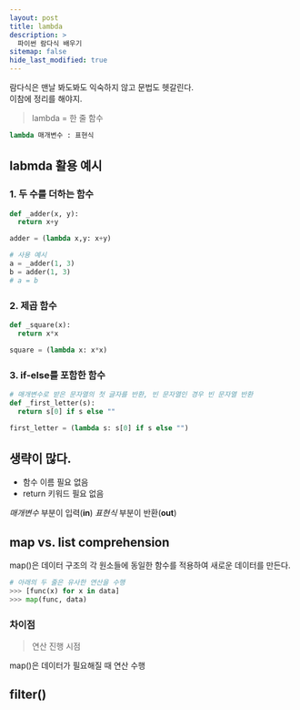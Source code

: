 ```yaml
---
layout: post
title: lambda
description: >
  파이썬 람다식 배우기
sitemap: false
hide_last_modified: true
---
```


람다식은 맨날 봐도봐도 익숙하지 않고 문법도 헷갈린다.  
이참에 정리를 해야지.  

> lambda = 한 줄 함수

~~~python
lambda 매개변수 : 표현식
~~~

## labmda 활용 예시  

### 1. 두 수를 더하는 함수
~~~python
def _adder(x, y):
  return x+y

adder = (lambda x,y: x+y)

# 사용 예시
a = _adder(1, 3)
b = adder(1, 3)
# a = b
~~~

### 2. 제곱 함수  
~~~python
def _square(x):
  return x*x

square = (lambda x: x*x)
~~~

### 3. if-else를 포함한 함수
~~~python
# 매개변수로 받은 문자열의 첫 글자를 반환, 빈 문자열인 경우 빈 문자열 반환
def _first_letter(s):
  return s[0] if s else ""

first_letter = (lambda s: s[0] if s else "")
~~~


## 생략이 많다.  
- 함수 이름 필요 없음
- return 키워드 필요 없음

*매개변수* 부분이 입력(**in**)
*표현식* 부분이 반환(**out**)


## map vs. list comprehension
map()은 데이터 구조의 각 원소들에 동일한 함수를 적용하여 새로운 데이터를 만든다.

~~~python
# 아래의 두 줄은 유사한 연산을 수행
>>> [func(x) for x in data]
>>> map(func, data)
~~~

### 차이점
> 연산 진행 시점

map()은 데이터가 필요해질 때 연산 수행

## filter()